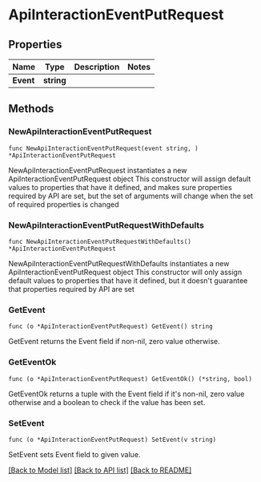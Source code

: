 # ApiInteractionEventPutRequest

## Properties

Name | Type | Description | Notes
------------ | ------------- | ------------- | -------------
**Event** | **string** |  | 

## Methods

### NewApiInteractionEventPutRequest

`func NewApiInteractionEventPutRequest(event string, ) *ApiInteractionEventPutRequest`

NewApiInteractionEventPutRequest instantiates a new ApiInteractionEventPutRequest object
This constructor will assign default values to properties that have it defined,
and makes sure properties required by API are set, but the set of arguments
will change when the set of required properties is changed

### NewApiInteractionEventPutRequestWithDefaults

`func NewApiInteractionEventPutRequestWithDefaults() *ApiInteractionEventPutRequest`

NewApiInteractionEventPutRequestWithDefaults instantiates a new ApiInteractionEventPutRequest object
This constructor will only assign default values to properties that have it defined,
but it doesn't guarantee that properties required by API are set

### GetEvent

`func (o *ApiInteractionEventPutRequest) GetEvent() string`

GetEvent returns the Event field if non-nil, zero value otherwise.

### GetEventOk

`func (o *ApiInteractionEventPutRequest) GetEventOk() (*string, bool)`

GetEventOk returns a tuple with the Event field if it's non-nil, zero value otherwise
and a boolean to check if the value has been set.

### SetEvent

`func (o *ApiInteractionEventPutRequest) SetEvent(v string)`

SetEvent sets Event field to given value.



[[Back to Model list]](../README.md#documentation-for-models) [[Back to API list]](../README.md#documentation-for-api-endpoints) [[Back to README]](../README.md)


